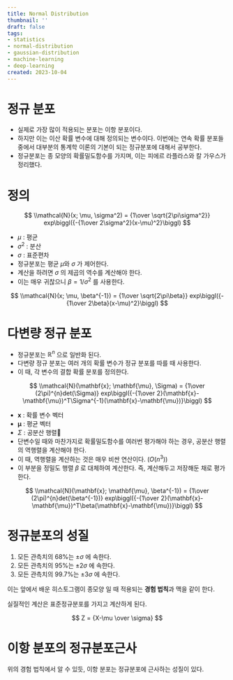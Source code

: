 ```yaml
---
title: Normal Distribution
thumbnail: ''
draft: false
tags:
- statistics
- normal-distribution
- gaussian-distribution
- machine-learning
- deep-learning
created: 2023-10-04
---
```


# 정규 분포

* 실제로 가장 많이 적용되는 분포는 이항 분포이다. 
* 하지만 이는 이산 확률 변수에 대해 정의되는 변수이다. 이번에는 연속 확률 분포들 중에서 대부분의 통계학 이론의 기본이 되는 정규분포에 대해서 공부한다.
* 정규분포는 종 모양의 확률밀도함수를 가지며, 이는 피에르 라플라스와 칼 가우스가 정리했다.

# 정의

$$
\\mathcal{N}(x; \mu, \sigma^2) = {1\over \sqrt{2\pi\sigma^2}} exp\biggl({-{1\over 2\sigma^2}(x-\mu)^2}\biggl)
$$

* $\mu$ : 평균
* $\sigma^2$ : 분산
* $\sigma$ : 표준편차
* 정규분포는 평균 $\mu$와 $\sigma$ 가 제어한다.
* 계산을 하려면 $\sigma$ 의 제곱의 역수를 계산해야 한다.
* 이는 매우 귀찮으니 $\beta = 1/\sigma^2$ 를 사용한다.

$$
\\mathcal{N}(x; \mu, \beta^{-1}) = {1\over \sqrt{2\pi\beta}} exp\biggl({-{1\over 2\beta}(x-\mu)^2}\biggl)
$$

# 다변량 정규 분포

* 정규분포는 $\mathbb{R}^n$ 으로 일반화 된다.
* 다변량 정규 분포는 여러 개의 확률 변수가 정규 분포를 따를 때 사용한다.
* 이 때, 각 변수의 결합 확률 분포를 정의한다.

$$
\\mathcal{N}(\mathbf{x}; \mathbf{\mu}, \Sigma) = {1\over (2\pi)^{n}det(\Sigma)} exp\biggl({-{1\over 2}(\mathbf{x}-\mathbf{\mu})^T\Sigma^{-1}(\mathbf{x}-\mathbf{\mu})}\biggl)
$$

* $\mathbf{x}$ : 확률 변수 벡터
* $\mathbf{\mu}$ : 평균 벡터
* $\Sigma$ : 공분산 행렬
* 단변수일 때와 마찬가지로 확률밀도함수를 여러번 평가해야 하는 경우, 공분산 행렬의 역행렬을 계산해야 한다.
* 이 때, 역행렬을 계산하는 것은 매우 비싼 연산이다. ($O(n^3)$)
* 이 부분을 정밀도 행렬 $\beta$ 로 대체하여 계산한다. 즉, 계산해두고 저장해둔 채로 평가한다.

$$
\\mathcal{N}(\mathbf{x}; \mathbf{\mu}, \beta^{-1}) = {1\over (2\pi)^{n}det(\beta^{-1})} exp\biggl({-{1\over 2}(\mathbf{x}-\mathbf{\mu})^T\beta(\mathbf{x}-\mathbf{\mu})}\biggl)
$$

# 정규분포의 성질

1. 모든 관측치의 68%는 $\pm \sigma$ 에 속한다.
1. 모든 관측치의 95%는 $\pm 2\sigma$ 에 속한다.
1. 모든 관측치의 99.7%는 $\pm 3\sigma$ 에 속한다.

이는 앞에서 배운 히스토그램이 종모양 일 때 적용되는 **경험 법칙**과 맥을 같이 한다.

실질적인 계산은 표준정규분포를 가지고 계산하게 된다.

$$
Z = {X-\mu \over \sigma}
$$

# 이항 분포의 정규분포근사

위의 경험 법칙에서 알 수 있듯, 이항 분포는 정규분포에 근사하는 성질이 있다.

